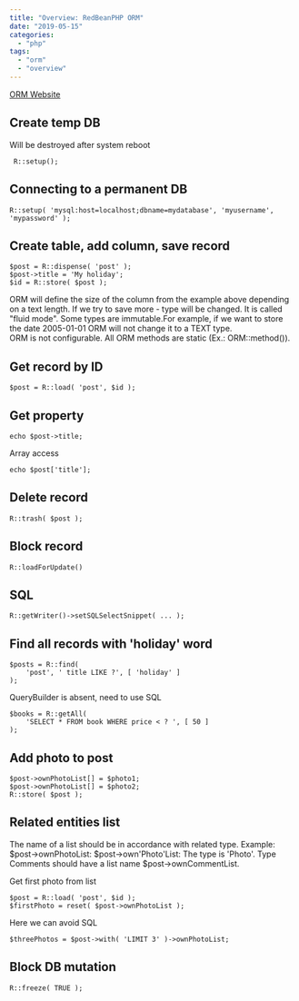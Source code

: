 ```yaml
---
title: "Overview: RedBeanPHP ORM"
date: "2019-05-15"
categories:
  - "php"
tags:
  - "orm"
  - "overview"
---
```


[ORM Website](https://redbeanphp.com/index.php?p=/quick_tour)

## Create temp DB

Will be destroyed after system reboot
```
 R::setup();
```

## Connecting to a permanent DB
```
R::setup( 'mysql:host=localhost;dbname=mydatabase', 'myusername', 'mypassword' );
```

## Create table, add column, save record
```
$post = R::dispense( 'post' );
$post->title = 'My holiday';
$id = R::store( $post );
```


ORM will define the size of the column from the example above depending on a text length. If we try to save more - type will be changed. It is called "fluid mode". Some types are immutable.For example, if we want to store the date 2005-01-01 ORM will not change it to a TEXT type.   
ORM is not configurable. All ORM methods are static (Ex.: ORM::method()).

## Get record by ID
```
$post = R::load( 'post', $id );
```

## Get property
```
echo $post->title;
```

Array access 
```
echo $post['title'];
```

## Delete record
```
R::trash( $post );
```

## Block record
```
R::loadForUpdate()
```

## SQL
```
R::getWriter()->setSQLSelectSnippet( ... );
```

## Find all records with 'holiday' word
```
$posts = R::find(
    'post', ' title LIKE ?', [ 'holiday' ] 
);
```

QueryBuilder is absent, need to use SQL

```
$books = R::getAll(
    'SELECT * FROM book WHERE price < ? ', [ 50 ] 
);
```

## Add photo to post
```
$post->ownPhotoList[] = $photo1;
$post->ownPhotoList[] = $photo2;
R::store( $post );
```

## Related entities list

The name of a list should be in accordance with related type. Example: $post->ownPhotoList: $post->own'Photo'List: The type is 'Photo'. Type Comments should have a list name $post->ownCommentList.  

Get first photo from list
```
$post = R::load( 'post', $id );
$firstPhoto = reset( $post->ownPhotoList );
```

Here we can avoid SQL
```
$threePhotos = $post->with( 'LIMIT 3' )->ownPhotoList;
```

## Block DB mutation
```
R::freeze( TRUE );
```








